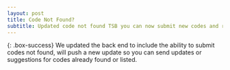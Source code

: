 ```yaml
---
layout: post
title: Code Not Found?
subtitle: Updated code not found TSB you can now submit new codes and repair suggestions or fixes.
---
```


{: .box-success}
We updated the back end to include the ability to submit codes not found, will push a new update so you can send updates or suggestions for codes already found or listed.